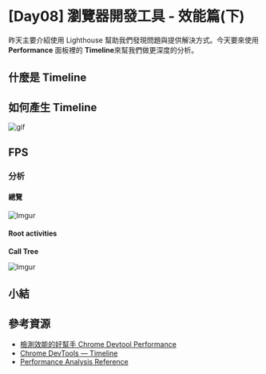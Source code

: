 # [Day08] 瀏覽器開發工具 - 效能篇(下)

昨天主要介紹使用 Lighthouse 幫助我們發現問題與提供解決方式。今天要來使用 **Performance** 面板裡的
**Timeline**來幫我們做更深度的分析。

## 什麼是 Timeline

## 如何產生 Timeline

![gif](https://i.imgur.com/ZVEeuVk.gif)

## FPS

### 分析

#### 總覽

![Imgur](https://i.imgur.com/mNkbass.png)

#### Root activities

**Call Tree**

![Imgur](https://i.imgur.com/2OpdXmb.png)

## 小結

## 參考資源

- [檢測效能的好幫手 Chrome Devtool Performance](https://medium.com/@Lieutenant1992/%E6%AA%A2%E6%B8%AC%E6%95%88%E8%83%BD%E7%9A%84%E5%A5%BD%E5%B9%AB%E6%89%8Bchrome-devtool-performance-2ae96e7c4f69)
- [Chrome DevTools — Timeline](https://segmentfault.com/a/1190000008608538)
- [Performance Analysis Reference](https://developers.google.com/web/tools/chrome-devtools/evaluate-performance/reference)
